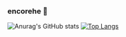 ### encorehe 👋
![Anurag's GitHub stats](https://github-readme-stats.vercel.app/api?username=encorehe&show_icons=true&theme=radical)
[![Top Langs](https://github-readme-stats.vercel.app/api/top-langs/?username=encorehe)](https://github.com/anuraghazra/github-readme-stats)
<!--
**encorehe/encorehe** is a ✨ _special_ ✨ repository because its `README.md` (this file) appears on your GitHub profile.

Here are some ideas to get you started:

- 🔭 I’m currently working on ...
- 🌱 I’m currently learning ...
- 👯 I’m looking to collaborate on ...
- 🤔 I’m looking for help with ...
- 💬 Ask me about ...
- 📫 How to reach me: ...
- 😄 Pronouns: ...
- ⚡ Fun fact: ...
-->
